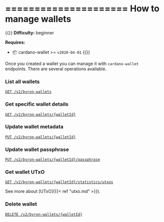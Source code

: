 =====================
How to manage wallets
=====================

{{<hint warning>}}
**Difficulty:** beginner

**Requires:**
- 📦 cardano-wallet >= `v2020-04-01`
{{</hint>}}

Once you created a wallet you can manage it with `cardano-wallet` endpoints. There are several operations available.

### List all wallets
[`GET /v2/byron-wallets`](https://input-output-hk.github.io/cardano-wallet/api/edge/#operation/listByronWallets)

### Get specific wallet details
[`GET /v2/byron-wallets/{walletId}`](https://input-output-hk.github.io/cardano-wallet/api/edge/#operation/getByronWallet)

### Update wallet metadata
[`PUT /v2/byron-wallets/{walletId}`](https://input-output-hk.github.io/cardano-wallet/api/edge/#operation/putByronWallet)

### Update wallet passphrase
[`PUT /v2/byron-wallets/{walletId}/passphrase`](https://input-output-hk.github.io/cardano-wallet/api/edge/#operation/putByronWalletPassphrase)

### Get wallet UTxO
[`GET /v2/byron-wallets/{walletId}/statistics/utxos`](https://input-output-hk.github.io/cardano-wallet/api/edge/#operation/getByronUTxOsStatistics)

See more about [UTxO]({{< ref "utxo.md" >}}).

### Delete wallet
[`DELETE /v2/byron-wallets/{walletId}`](https://input-output-hk.github.io/cardano-wallet/api/edge/#operation/deleteByronWallet)
